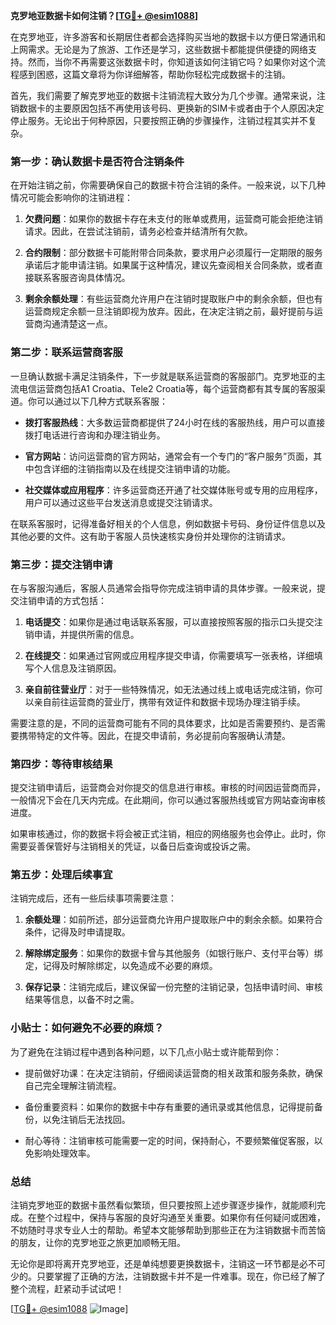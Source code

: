 **克罗地亚数据卡如何注销？[[TG💪+ @esim1088](https://t.me/s/esim1088)]**

在克罗地亚，许多游客和长期居住者都会选择购买当地的数据卡以方便日常通讯和上网需求。无论是为了旅游、工作还是学习，这些数据卡都能提供便捷的网络支持。然而，当你不再需要这张数据卡时，你知道该如何注销它吗？如果你对这个流程感到困惑，这篇文章将为你详细解答，帮助你轻松完成数据卡的注销。

首先，我们需要了解克罗地亚的数据卡注销流程大致分为几个步骤。通常来说，注销数据卡的主要原因包括不再使用该号码、更换新的SIM卡或者由于个人原因决定停止服务。无论出于何种原因，只要按照正确的步骤操作，注销过程其实并不复杂。

### 第一步：确认数据卡是否符合注销条件

在开始注销之前，你需要确保自己的数据卡符合注销的条件。一般来说，以下几种情况可能会影响你的注销进程：

1. **欠费问题**：如果你的数据卡存在未支付的账单或费用，运营商可能会拒绝注销请求。因此，在尝试注销前，请务必检查并结清所有欠款。
   
2. **合约限制**：部分数据卡可能附带合同条款，要求用户必须履行一定期限的服务承诺后才能申请注销。如果属于这种情况，建议先查阅相关合同条款，或者直接联系客服咨询具体情况。

3. **剩余余额处理**：有些运营商允许用户在注销时提取账户中的剩余余额，但也有运营商规定余额一旦注销即视为放弃。因此，在决定注销之前，最好提前与运营商沟通清楚这一点。

### 第二步：联系运营商客服

一旦确认数据卡满足注销条件，下一步就是联系运营商的客服部门。克罗地亚的主流电信运营商包括A1 Croatia、Tele2 Croatia等，每个运营商都有其专属的客服渠道。你可以通过以下几种方式联系客服：

- **拨打客服热线**：大多数运营商都提供了24小时在线的客服热线，用户可以直接拨打电话进行咨询和办理注销业务。
  
- **官方网站**：访问运营商的官方网站，通常会有一个专门的“客户服务”页面，其中包含详细的注销指南以及在线提交注销申请的功能。

- **社交媒体或应用程序**：许多运营商还开通了社交媒体账号或专用的应用程序，用户可以通过这些平台发送消息或提交注销请求。

在联系客服时，记得准备好相关的个人信息，例如数据卡号码、身份证件信息以及其他必要的文件。这有助于客服人员快速核实身份并处理你的注销请求。

### 第三步：提交注销申请

在与客服沟通后，客服人员通常会指导你完成注销申请的具体步骤。一般来说，提交注销申请的方式包括：

1. **电话提交**：如果你是通过电话联系客服，可以直接按照客服的指示口头提交注销申请，并提供所需的信息。

2. **在线提交**：如果通过官网或应用程序提交申请，你需要填写一张表格，详细填写个人信息及注销原因。

3. **亲自前往营业厅**：对于一些特殊情况，如无法通过线上或电话完成注销，你可以亲自前往运营商的营业厅，携带有效证件和数据卡现场办理注销手续。

需要注意的是，不同的运营商可能有不同的具体要求，比如是否需要预约、是否需要携带特定的文件等。因此，在提交申请前，务必提前向客服确认清楚。

### 第四步：等待审核结果

提交注销申请后，运营商会对你提交的信息进行审核。审核的时间因运营商而异，一般情况下会在几天内完成。在此期间，你可以通过客服热线或官方网站查询审核进度。

如果审核通过，你的数据卡将会被正式注销，相应的网络服务也会停止。此时，你需要妥善保管好与注销相关的凭证，以备日后查询或投诉之需。

### 第五步：处理后续事宜

注销完成后，还有一些后续事项需要注意：

1. **余额处理**：如前所述，部分运营商允许用户提取账户中的剩余余额。如果符合条件，记得及时申请提取。

2. **解除绑定服务**：如果你的数据卡曾与其他服务（如银行账户、支付平台等）绑定，记得及时解除绑定，以免造成不必要的麻烦。

3. **保存记录**：注销完成后，建议保留一份完整的注销记录，包括申请时间、审核结果等信息，以备不时之需。

### 小贴士：如何避免不必要的麻烦？

为了避免在注销过程中遇到各种问题，以下几点小贴士或许能帮到你：

- 提前做好功课：在决定注销前，仔细阅读运营商的相关政策和服务条款，确保自己完全理解注销流程。

- 备份重要资料：如果你的数据卡中存有重要的通讯录或其他信息，记得提前备份，以免注销后无法找回。

- 耐心等待：注销审核可能需要一定的时间，保持耐心，不要频繁催促客服，以免影响处理效率。

### 总结

注销克罗地亚的数据卡虽然看似繁琐，但只要按照上述步骤逐步操作，就能顺利完成。在整个过程中，保持与客服的良好沟通至关重要。如果你有任何疑问或困难，不妨随时寻求专业人士的帮助。希望本文能够帮助到那些正在为注销数据卡而苦恼的朋友，让你的克罗地亚之旅更加顺畅无阻。

无论你是即将离开克罗地亚，还是单纯想要更换数据卡，注销这一环节都是必不可少的。只要掌握了正确的方法，注销数据卡并不是一件难事。现在，你已经了解了整个流程，赶紧动手试试吧！

[[TG💪+ @esim1088](https://t.me/s/esim1088) ![Image](https://i.postimg.cc/4NQfJmqS/Snipaste-2025-05-13-00-14-12.png)]